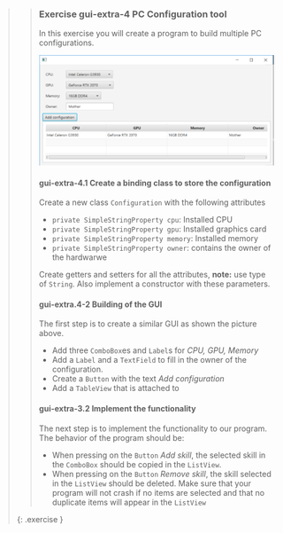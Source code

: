 >>### Exercise gui-extra-4 PC Configuration tool
>>
>>In this exercise you will create a program to build multiple PC configurations. 
>>
>>![End result of ](images/exercise_12-4-pcapplication.png)
>>
>>#### gui-extra-4.1 Create a binding class to store the configuration
>> 
>> Create a new class `Configuration` with the following attributes
>>* `private SimpleStringProperty cpu`: Installed CPU
>>* `private SimpleStringProperty gpu`: Installed graphics card
>>* `private SimpleStringProperty memory`: Installed memory
>>* `private SimpleStringProperty owner`: contains the owner of the hardwarwe
>>
>> Create getters and setters for all the attributes, **note:** use type of `String`. Also implement a constructor with these parameters.
>>
>>#### gui-extra.4-2 Building of the GUI
>>
>> The first step is to create a similar GUI as shown the picture above.
>>* Add three `ComboBox`es and `Label`s for *CPU, GPU, Memory*
>>* Add a `Label` and a `TextField` to fill in the owner of the configuration.
>>* Create a `Button` with the text *Add configuration*
>>* Add a `TableView` that is attached to 
>>
>>#### gui-extra-3.2 Implement the functionality
>>
>> The next step is to implement the functionality to our program. The behavior of the program should be:
>>* When pressing on the `Button` *Add skill*, the selected skill in the `ComboBox` should be copied in the `ListView`.
>>* When pressing on the `Button` *Remove skill*, the skill selected in the `ListView` should be deleted.
>> Make sure that your program will not crash if no items are selected and that no duplicate items will appear in the `ListView`
>>
>{: .exercise }